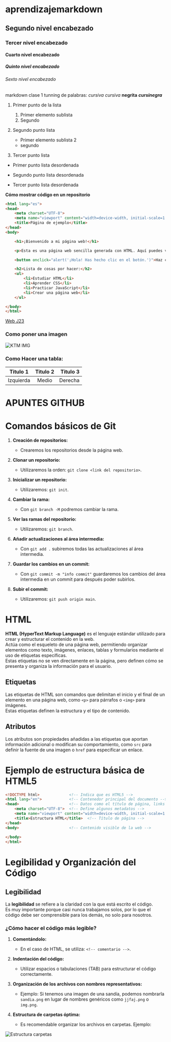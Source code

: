 # aprendizajemarkdown
## Segundo nivel encabezado
### Tercer nivel encabezado
#### Cuarto nivel encabezado
##### Quinto nivel encabezado
###### Sexto nivel encabezado
markdown clase 1
tunning de palabras: _cursiva_ *cursiva* **negrita** **_cursinegra_**

1. Primer punto de la lista
    1. Primer elemento sublista
    2. Segundo

2. Segundo punto lista
    * Primer elemento sublista 2
    - segundo
3. Tercer punto lista

* Primer punto lista desordenada
- Segundo punto lista desordenada
+ Tercer punto lista desordenada

**Cómo mostrar código en un repositorio**

``` html
<html lang="es">
<head>
    <meta charset="UTF-8">
    <meta name="viewport" content="width=device-width, initial-scale=1.0">
    <title>Página de ejemplo</title>
</head>
<body>

    <h1>¡Bienvenido a mi página web!</h1>

    <p>Esta es una página web sencilla generada con HTML. Aquí puedes ver un botón interactivo y una lista de elementos.</p>

    <button onclick="alert('¡Hola! Has hecho clic en el botón.')">Haz clic aquí</button>

    <h2>Lista de cosas por hacer:</h2>
    <ul>
        <li>Estudiar HTML</li>
        <li>Aprender CSS</li>
        <li>Practicar JavaScript</li>
        <li>Crear una página web</li>
    </ul>

</body>
</html>

```

[Web J23](https://www.fje.edu/ca/jesuites-bellvitge "popup")

### Como poner una imagen

![KTM IMG](https://github.com/davidvazquez33/Apuntes_Git_Markdown_HTML/blob/main/img/ktm.png "PopUP")

### Como Hacer una tabla:


| Titulo 1 | Titulo 2 | Titulo 3 |
|--------------|:-------------:|-------------:|
|Izquierda|Medio|Derecha|

# APUNTES GITHUB

# Comandos básicos de Git

1. **Creación de repositorios:**
   - Crearemos los repositorios desde la página web.

2. **Clonar un repositorio:**
   - Utilizaremos la orden: `git clone <link del repositorio>`.

3. **Inicializar un repositorio:**
   - Utilizaremos: `git init`.

4. **Cambiar la rama:**
   - Con `git branch -M` podremos cambiar la rama.

5. **Ver las ramas del repositorio:**
   - Utilizaremos: `git branch`.

6. **Añadir actualizaciones al área intermedia:**
   - Con `git add .` subiremos todas las actualizaciones al área intermedia.

7. **Guardar los cambios en un commit:**
   - Con `git commit -m "info commit"` guardaremos los cambios del área intermedia en un commit para después poder subirlos.

8. **Subir el commit:**
   - Utilizaremos: `git push origin main`.

# HTML

**HTML (HyperText Markup Language)** es el lenguaje estándar utilizado para crear y estructurar el contenido en la web.  
Actúa como el esqueleto de una página web, permitiendo organizar elementos como texto, imágenes, enlaces, tablas y formularios mediante el uso de etiquetas específicas.  
Estas etiquetas no se ven directamente en la página, pero definen cómo se presenta y organiza la información para el usuario.  

## Etiquetas

Las etiquetas de HTML son comandos que delimitan el inicio y el final de un elemento en una página web, como `<p>` para párrafos o `<img>` para imágenes.  
Estas etiquetas definen la estructura y el tipo de contenido.

## Atributos

Los atributos son propiedades añadidas a las etiquetas que aportan información adicional o modifican su comportamiento, como `src` para definir la fuente de una imagen o `href` para especificar un enlace.

# Ejemplo de estructura básica de HTML5

```html
<!DOCTYPE html>             <!-- Indica que es HTML5 -->
<html lang="en">            <!-- Contenedor principal del documento -->
<head>                      <!-- Datos como el título de página, links a CSS… -->
    <meta charset="UTF-8">  <!-- Define algunos metadatos -->
    <meta name="viewport" content="width=device-width, initial-scale=1.0">
    <title>Estructura HTML</title>  <!-- Título de página -->
</head>
<body>                      <!-- Contenido visible de la web -->
    
</body>
</html>
```

# Legibilidad y Organización del Código

## Legibilidad
La **legibilidad** se refiere a la claridad con la que está escrito el código.  
Es muy importante porque casi nunca trabajamos solos, por lo que el código debe ser comprensible para los demás, no solo para nosotros.

### ¿Cómo hacer el código más legible?
1. **Comentándolo:**  
   - En el caso de HTML, se utiliza: `<!-- comentario -->`.

2. **Indentación del código:**  
   - Utilizar espacios o tabulaciones (TAB) para estructurar el código correctamente.

3. **Organización de los archivos con nombres representativos:**  
   - Ejemplo: Si tenemos una imagen de una sandía, podemos nombrarla `sandia.png` en lugar de nombres genéricos como `jjfaj.png` o `img.png`.

4. **Estructura de carpetas óptima:**  
   - Es recomendable organizar los archivos en carpetas. Ejemplo:

![Estructura carpetas](https://github.com/davidvazquez33/Apuntes_Git_Markdown_HTML/blob/main/img/EstructuraCarpetas.png "Ejemplo de Estructura carpetas")





